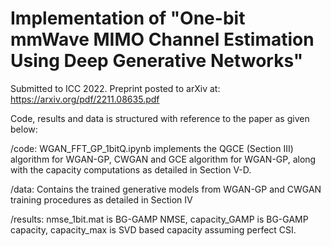 # Implementation of "One-bit mmWave MIMO Channel Estimation Using Deep Generative Networks"

Submitted to ICC 2022. Preprint posted to arXiv at: https://arxiv.org/pdf/2211.08635.pdf

Code, results and data is structured with reference to the paper as given below:

/code: WGAN_FFT_GP_1bitQ.ipynb implements the QGCE (Section III) algorithm for WGAN-GP, CWGAN and GCE algorithm for WGAN-GP, along with the capacity computations as detailed in Section V-D.

/data: Contains the trained generative models from WGAN-GP and CWGAN training procedures as detailed in Section IV

/results: nmse_1bit.mat is BG-GAMP NMSE, capacity_GAMP is BG-GAMP capacity, capacity_max is SVD based capacity assuming perfect CSI.
